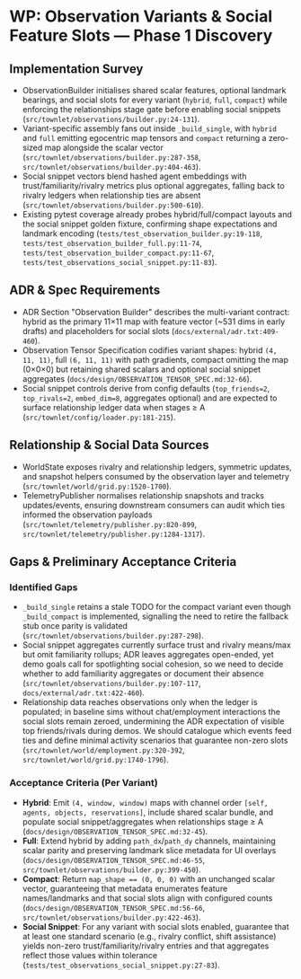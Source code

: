 # WP: Observation Variants & Social Feature Slots — Phase 1 Discovery

## Implementation Survey
- ObservationBuilder initialises shared scalar features, optional landmark bearings, and social slots for every variant (`hybrid`, `full`, `compact`) while enforcing the relationships stage gate before enabling social snippets (`src/townlet/observations/builder.py:24-131`).
- Variant-specific assembly fans out inside `_build_single`, with `hybrid` and `full` emitting egocentric map tensors and `compact` returning a zero-sized map alongside the scalar vector (`src/townlet/observations/builder.py:287-358`, `src/townlet/observations/builder.py:404-463`).
- Social snippet vectors blend hashed agent embeddings with trust/familiarity/rivalry metrics plus optional aggregates, falling back to rivalry ledgers when relationship ties are absent (`src/townlet/observations/builder.py:500-610`).
- Existing pytest coverage already probes hybrid/full/compact layouts and the social snippet golden fixture, confirming shape expectations and landmark encoding (`tests/test_observation_builder.py:19-118`, `tests/test_observation_builder_full.py:11-74`, `tests/test_observation_builder_compact.py:11-67`, `tests/test_observations_social_snippet.py:11-83`).

## ADR & Spec Requirements
- ADR Section "Observation Builder" describes the multi-variant contract: hybrid as the primary 11×11 map with feature vector (~531 dims in early drafts) and placeholders for social slots (`docs/external/adr.txt:409-460`).
- Observation Tensor Specification codifies variant shapes: hybrid `(4, 11, 11)`, full `(6, 11, 11)` with path gradients, compact omitting the map (0×0×0) but retaining shared scalars and optional social snippet aggregates (`docs/design/OBSERVATION_TENSOR_SPEC.md:32-66`).
- Social snippet controls derive from config defaults (`top_friends=2`, `top_rivals=2`, `embed_dim=8`, aggregates optional) and are expected to surface relationship ledger data when stages ≥ A (`src/townlet/config/loader.py:181-215`).

## Relationship & Social Data Sources
- WorldState exposes rivalry and relationship ledgers, symmetric updates, and snapshot helpers consumed by the observation layer and telemetry (`src/townlet/world/grid.py:1520-1700`).
- TelemetryPublisher normalises relationship snapshots and tracks updates/events, ensuring downstream consumers can audit which ties informed the observation payloads (`src/townlet/telemetry/publisher.py:820-899`, `src/townlet/telemetry/publisher.py:1284-1317`).

## Gaps & Preliminary Acceptance Criteria
### Identified Gaps
- `_build_single` retains a stale TODO for the compact variant even though `_build_compact` is implemented, signalling the need to retire the fallback stub once parity is validated (`src/townlet/observations/builder.py:287-298`).
- Social snippet aggregates currently surface trust and rivalry means/max but omit familiarity rollups; ADR leaves aggregates open-ended, yet demo goals call for spotlighting social cohesion, so we need to decide whether to add familiarity aggregates or document their absence (`src/townlet/observations/builder.py:107-117`, `docs/external/adr.txt:422-460`).
- Relationship data reaches observations only when the ledger is populated; in baseline sims without chat/employment interactions the social slots remain zeroed, undermining the ADR expectation of visible top friends/rivals during demos. We should catalogue which events feed ties and define minimal activity scenarios that guarantee non-zero slots (`src/townlet/world/employment.py:320-392`, `src/townlet/world/grid.py:1740-1796`).

### Acceptance Criteria (Per Variant)
- **Hybrid**: Emit `(4, window, window)` maps with channel order `[self, agents, objects, reservations]`, include shared scalar bundle, and populate social snippet/aggregates when relationships stage ≥ A (`docs/design/OBSERVATION_TENSOR_SPEC.md:32-45`).
- **Full**: Extend hybrid by adding `path_dx`/`path_dy` channels, maintaining scalar parity and preserving landmark slice metadata for UI overlays (`docs/design/OBSERVATION_TENSOR_SPEC.md:46-55`, `src/townlet/observations/builder.py:399-450`).
- **Compact**: Return `map_shape == (0, 0, 0)` with an unchanged scalar vector, guaranteeing that metadata enumerates feature names/landmarks and that social slots align with configured counts (`docs/design/OBSERVATION_TENSOR_SPEC.md:56-66`, `src/townlet/observations/builder.py:422-463`).
- **Social Snippet**: For any variant with social slots enabled, guarantee that at least one standard scenario (e.g., rivalry conflict, shift assistance) yields non-zero trust/familiarity/rivalry entries and that aggregates reflect those values within tolerance (`tests/test_observations_social_snippet.py:27-83`).
